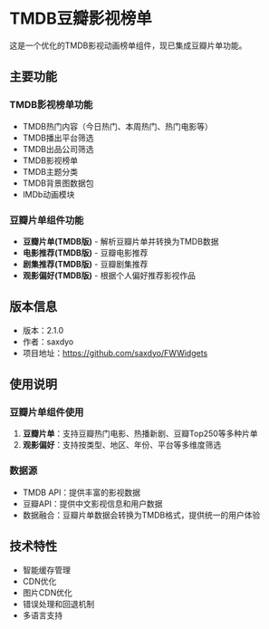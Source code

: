 # TMDB豆瓣影视榜单

这是一个优化的TMDB影视动画榜单组件，现已集成豆瓣片单功能。

## 主要功能

### TMDB影视榜单功能
- TMDB热门内容（今日热门、本周热门、热门电影等）
- TMDB播出平台筛选
- TMDB出品公司筛选
- TMDB影视榜单
- TMDB主题分类
- TMDB背景图数据包
- IMDb动画模块

### 豆瓣片单组件功能
- **豆瓣片单(TMDB版)** - 解析豆瓣片单并转换为TMDB数据
- **电影推荐(TMDB版)** - 豆瓣电影推荐
- **剧集推荐(TMDB版)** - 豆瓣剧集推荐
- **观影偏好(TMDB版)** - 根据个人偏好推荐影视作品

## 版本信息
- 版本：2.1.0
- 作者：saxdyo
- 项目地址：https://github.com/saxdyo/FWWidgets

## 使用说明

### 豆瓣片单组件使用
1. **豆瓣片单**：支持豆瓣热门电影、热播新剧、豆瓣Top250等多种片单
2. **观影偏好**：支持按类型、地区、年份、平台等多维度筛选

### 数据源
- TMDB API：提供丰富的影视数据
- 豆瓣API：提供中文影视信息和用户数据
- 数据融合：豆瓣片单数据会转换为TMDB格式，提供统一的用户体验

## 技术特性
- 智能缓存管理
- CDN优化
- 图片CDN优化
- 错误处理和回退机制
- 多语言支持
